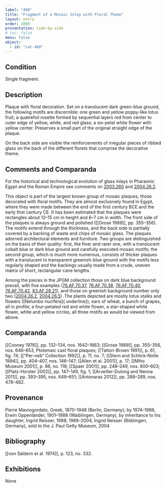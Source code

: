 ```yaml
---
label: "460"
title: "Fragment of a Mosaic Inlay with Floral Theme"
layout: entry
order: 2069
presentation: side-by-side
# toc: false
menu: false
object:
  - id: "cat-460"
---
```


## Condition

Single fragment.

## Description

Plaque with floral decoration. Set on a translucent dark green-blue ground, the following motifs are discernible: one green and yellow poppy-like lotus fruit; a quatrefoil rosette formed by sequential layers red from center to outer edge of yellow, white, and red glass; a six-petal white flower with yellow center. Preserves a small part of the original straight edge of the plaque.

On the back side are visible the reinforcements of irregular pieces of ribbed glass on the back of the different florets that comprise the decorative theme.

##  Comments and Comparanda

For the historical and technological evolution of glass inlays in Pharaonic Egypt and the Roman Empire see comments on [2003.260](#cat) and [2004.26.2](#cat).

This object is part of the largest known group of mosaic plaques, those decorated with floral motifs. They are almost exclusively found in Egypt, where they were made between the end of the first century BCE and the early first century CE. It has been estimated that the plaques were rectangles about 12–15 cm in height and 6–7 cm in width. The front side of the plaques is always ground and polished ([[Grose 1989]], pp. 355–356). The motifs extend through the thickness, and the back side is partially covered by a backing of waste and chips of mosaic glass. The plaques adorned architectural elements and furniture. Two groups are distinguished on the basis of their quality: first, the finer and rarer one, with a translucent cobalt blue or dark blue ground and carefully executed mosaic motifs; the second group, which is much more numerous, consists of thicker plaques with a translucent to transparent greenish-blue ground with the motifs less regularly shaped and the backings usually made from a crude, uneven matrix of short, rectangular cane lengths.

Among the pieces in the JPGM collection those on dark blue background prevail, with five examples ([76.AF.70.37](#num), [76.AF.70.38](#num), [76.AF.70.40](#num), [76.AF.70.42](#num), [83.AF.28.21](#num)), and those on greenish background number only two ([2004.26.2](#cat), [2004.26.5](#cat)) .The plants depicted are mostly lotus stalks and flowers ([Nelumbo nucifera]{.underline}), ears of wheat, a bunch of grapes, all in profile; a four-petaled red and white flower, a star-shaped white flower, white and yellow circles, all three motifs as would be viewed from above.

## Comparanda

[[Cooney 1976]], pp. 132–134, nos. 1642–1663; [[Grose 1989]], pp. 355–356, nos. 646–653, Ptolemaic cast floral plaques; [[Tatton-Brown 1991]], p. 61, fig. 74; [[“Per-neb” Collection 1992]], p. 11, no. 7; [[Stern and Schlick-Nolte 1994]], pp. 404–407, nos. 146–147; [[Allen et al. 2001]], p. 17; [[Miho Museum 2001]], p. 86, no. 118; [[Spaer 2001]], pp. 248–249, nos. 600–603; [[Platz-Horster 2002]], pp. 147–149, fig. 1; [[Arveiller-Dulong and Nenna 2011]], pp. 393–395, nos. 649–651; [[Antonaras 2012]], pp. 288–289, nos. 478–482.

## Provenance

Pierre Mavrogordato, Greek, 1870–1948 (Berlin, Germany); by 1974–1988, Erwin Oppenländer, 1901–1988 (Waiblingen, Germany), by inheritance to his daughter, Ingrid Reisser, 1988; 1988–2004, Ingrid Reisser (Böblingen, Germany), sold to the J. Paul Getty Museum, 2004

## Bibliography

[[von Saldern et al. 1974]], p. 123, no. 332.

## Exhibitions

None